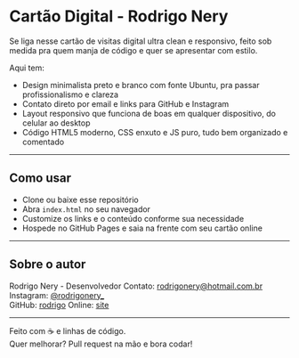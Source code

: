 # Cartão Digital - Rodrigo Nery

Se liga nesse cartão de visitas digital ultra clean e responsivo, feito sob medida pra quem manja de código e quer se apresentar com estilo.

Aqui tem:

- Design minimalista preto e branco com fonte Ubuntu, pra passar profissionalismo e clareza
- Contato direto por email e links para GitHub e Instagram
- Layout responsivo que funciona de boas em qualquer dispositivo, do celular ao desktop
- Código HTML5 moderno, CSS enxuto e JS puro, tudo bem organizado e comentado

---

## Como usar

- Clone ou baixe esse repositório
- Abra `index.html` no seu navegador
- Customize os links e o conteúdo conforme sua necessidade
- Hospede no GitHub Pages e saia na frente com seu cartão online

---

## Sobre o autor

Rodrigo Nery - Desenvolvedor
Contato: rodrigonery@hotmail.com.br  
Instagram: [@rodrigonery_](https://instagram.com/rodrigonery_)  
GitHub: [rodrigo](https://github.com/rodrigo-x)
Online: [site](https://rodrigo-x.github.io)

---

Feito com ☕ e linhas de código.  
Quer melhorar? Pull request na mão e bora codar!
